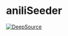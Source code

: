 # aniliSeeder
[![DeepSource](https://deepsource.io/gh/MindHunter86/aniliSeeder.svg/?label=active+issues&show_trend=true&token=0s6kHn6xfivpVWxqql7PLY23)](https://deepsource.io/gh/MindHunter86/aniliSeeder/?ref=repository-badge)
